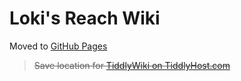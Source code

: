 # Loki's Reach Wiki

Moved to [GitHub Pages][pages-url]
> ~~Save location for [TiddlyWiki on TiddlyHost.com](https://lokis-reach.tiddlyhost.com/)~~

[pages-url]: https://zer0-vector.github.io/lokis-reach-wiki
